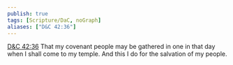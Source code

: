 ```yaml
---
publish: true
tags: [Scripture/DaC, noGraph]
aliases: ["D&C 42:36"]
---
```

[D&C 42:36](https://churchofjesuschrist.org/study/scriptures/dc-testament/dc/42?lang=eng&id=p36#p36) That my covenant people may be gathered in one in that day when I shall come to my temple. And this I do for the salvation of my people.
